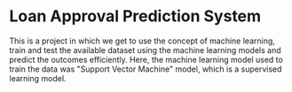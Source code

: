 # Loan Approval Prediction System 
This is a project in which we get to use the concept of machine learning, train and test the available dataset using the machine learning models and predict the outcomes efficiently. 
Here, the machine learning model used to train the data was "Support Vector Machine" model, which is a supervised learning model.
